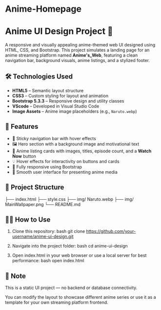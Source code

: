 # Anime-Homepage
# Anime UI Design Project 🎨

A responsive and visually appealing anime-themed web UI designed using HTML, CSS, and Bootstrap. This project simulates a landing page for an anime streaming platform named **Anime's_Web**, featuring a clean navigation bar, background visuals, anime listings, and a stylized footer.

## 🛠️ Technologies Used

- **HTML5** – Semantic layout structure
- **CSS3** – Custom styling for layout and animation
- **Bootstrap 5.3.3** – Responsive design and utility classes
- **VScode** – Developed in Visual Studio Code
- **Image Assets** – Anime image placeholders (e.g., `Naruto.webp`)

## 🚀 Features

- 📌 Sticky navigation bar with hover effects  
- 🖼️ Hero section with a background image and motivational text  
- 🎥 Anime listing cards with images, titles, episode count, and a **Watch Now** button  
- 💡 Hover effects for interactivity on buttons and cards  
- 📱 Fully responsive using Bootstrap  
- 🎨 Smooth user interface for presenting anime media  

## 📁 Project Structure
├── index.html
├── style.css
├── img/ Naruto.webp
├── img/ MainWallpaper.png
└── README.md


## 🧑‍💻 How to Use

1. Clone this repository:
   bash
   git clone https://github.com/your-username/anime-ui-design.git

2. Navigate into the project folder:
   bash
   cd anime-ui-design

3. Open index.html in your web browser or use a local server for best performance:
   bash
   open index.html

## 📌 Note
This is a static UI project — no backend or database connectivity.

You can modify the layout to showcase different anime series or use it as a template for your own streaming platform frontend.

